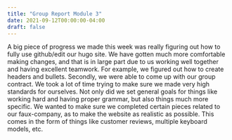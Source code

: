 ```yaml
---
title: "Group Report Module 3"
date: 2021-09-12T00:00:00-04:00
draft: false
---
```


A big piece of progress we made this week was really figuring out how to fully use github/edit our hugo site. We have gotten much more comfortable making changes, and that is in large part due to us working well together and having excellent teamwork. For example, we figured out how to create headers and bullets. Secondly, we were able to come up with our group contract. We took a lot of time trying to make sure we made very high standards for ourselves. Not only did we set general goals for things like working hard and having proper grammar, but also things much more specific. We wanted to make sure we completed certain pieces related to our faux-company, as to make the website as realistic as possible. This comes in the form of things like customer reviews, multiple keyboard models, etc.
